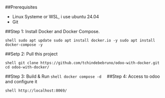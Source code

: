 ##Prerequisites

  - Linux Systeme or WSL, i use ubuntu 24.04
  - Git
  
##Step 1: Install Docker and Docker Compose.

  ``shell
  sudo apt update
  sudo apt install docker.io -y
  sudo apt install docker-compose -y``

##Setp 2: Pull this project

``shell
  git clone https://github.com/tchindebebruno/odoo-with-docker.git
  cd odoo-with-docker/
  ``

##Step 3: Build & Run
  ``shell
  docker compose -d 
  ``
##Step 4: Access to odoo and configure it

  ``shell
  http://localhost:8069/
  ``

